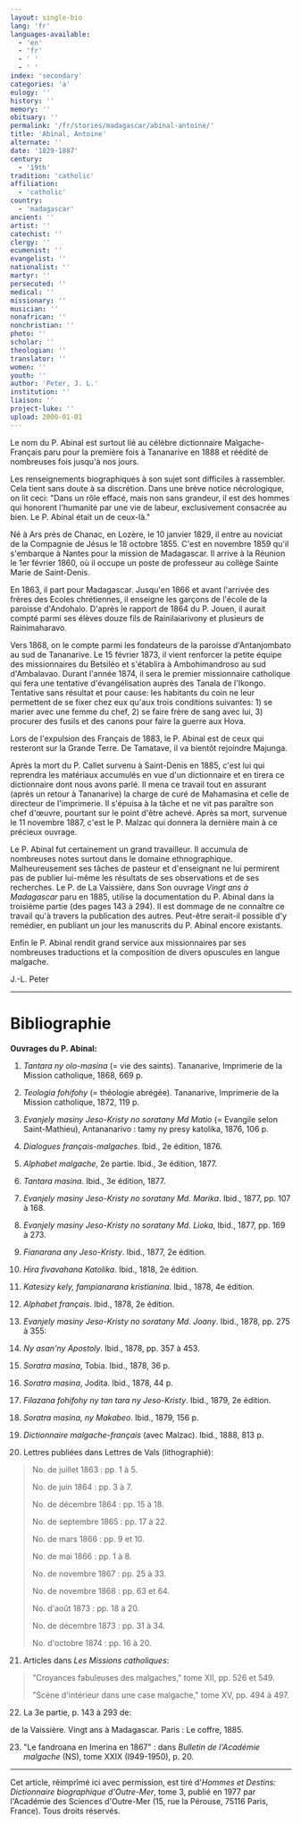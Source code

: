 ```yaml
---
layout: single-bio
lang: 'fr'
languages-available:
  - 'en'
  - 'fr'
  - ' '
  - ' '
index: 'secondary'
categories: 'a'
eulogy: ''
history: ''
memory: ''
obituary: ''
permalink: '/fr/stories/madagascar/abinal-antoine/'
title: 'Abinal, Antoine'
alternate: ''
date: '1829-1887'
century:
  - '19th'
tradition: 'catholic'
affiliation:
  - 'catholic'
country:
  - 'madagascar'
ancient: ''
artist: ''
catechist: ''
clergy: ''
ecumenist: ''
evangelist: ''
nationalist: ''
martyr: ''
persecuted: ''
medical: ''
missionary: ''
musician: ''
nonafrican: ''
nonchristian: ''
photo: ''
scholar: ''
theologian: ''
translator: ''
women: ''
youth: ''
author: 'Peter, J. L.'
institution: ''
liaison: ''
project-luke: ''
upload: 2000-01-01
---
```



Le nom du P. Abinal est surtout lié au célèbre dictionnaire Malgache-Français paru pour la première fois à Tananarive en 1888 et réédité de nombreuses fois jusqu'à nos jours.

Les renseignements biographiques à son sujet sont difficiles à rassembler. Cela tient sans doute à sa discrétion. Dans une brève notice nécrologique, on lit ceci: "Dans un rôle effacé, mais non sans grandeur, il est des hommes qui honorent l'humanité par une vie de labeur, exclusivement consacrée au bien. Le P. Abinal était un de ceux-là."

Né à Ars près de Chanac, en Lozère, le 10 janvier 1829, il entre au noviciat de la Compagnie de Jésus le 18 octobre 1855. C'est en novembre 1859 qu'il s'embarque à Nantes pour la mission de Madagascar. Il arrive à la Réunion le 1er février 1860, où il occupe un poste de professeur au collège Sainte Marie de Saint-Denis.

En 1863, il part pour Madagascar. Jusqu'en 1866 et avant l'arrivée des frères des Ecoles chrétiennes, il enseigne les garçons de l'école de la paroisse d'Andohalo. D'après le rapport de 1864 du P. Jouen, il aurait compté parmi ses élèves douze fils de Rainilaiarivony et plusieurs de Rainimaharavo.

Vers 1868, on le compte parmi les fondateurs de la paroisse d'Antanjombato au sud de Tananarive. Le 15 février 1873, il vient renforcer la petite équipe des missionnaires du Betsiléo et s'établira à Ambohimandroso au sud d'Ambalavao. Durant l'année 1874, il sera le premier missionnaire catholique qui fera une tentative d'évangélisation auprès des Tanala de l'Ikongo. Tentative sans résultat et pour cause: les habitants du coin ne leur permettent de se fixer chez eux qu'aux trois conditions suivantes: 1) se marier avec une femme du chef, 2) se faire frère de sang avec lui, 3) procurer des fusils et des canons pour faire la guerre aux Hova.

Lors de l'expulsion des Français de 1883, le P. Abinal est de ceux qui resteront sur la Grande Terre. De Tamatave, il va bientôt rejoindre Majunga.

Après la mort du P. Callet survenu à Saint-Denis en 1885, c'est lui qui reprendra les matériaux accumulés en vue d'un dictionnaire et en tirera ce dictionnaire dont nous avons parlé. Il mena ce travail tout en assurant (après un retour à Tananarive) la charge de curé de Mahamasina et celle de directeur de l'imprimerie. Il s'épuisa à la tâche et ne vit pas paraître son chef d'œuvre, pourtant sur le point d'être achevé. Après sa mort, survenue le 11 novembre 1887, c'est le P. Malzac qui donnera la dernière main à ce précieux ouvrage.

Le P. Abinal fut certainement un grand travailleur. Il accumula de nombreuses notes surtout dans le domaine ethnographique. Malheureusement ses tâches de pasteur et d'enseignant ne lui permirent pas de publier lui-même les résultats de ses observations et de ses recherches. Le P. de La Vaissière, dans Son ouvrage *Vingt ans à Madagascar* paru en 1885, utilise la documentation du P. Abinal dans la troisième partie (des pages 143 à 294). Il est dommage de ne connaître ce travail qu'à travers la publication des autres. Peut-être serait-il possible d'y remédier, en publiant un jour les manuscrits du P. Abinal encore existants.

Enfin le P. Abinal rendit grand service aux missionnaires par ses nombreuses traductions et la composition de divers opuscules en langue malgache.

J.-L. Peter

---

# Bibliographie

**Ouvrages du P. Abinal:**

1.  *Tantara ny olo-masina* (= vie des saints). Tananarive, Imprimerie de la Mission catholique, 1868, 669 p.

2. *Teologia fohifohy* (= théologie abrégée). Tananarive, Imprimerie de la Mission catholique, 1872, 119 p.

3. *Evanjely masiny Jeso-Kristy no soratany Md Matio* (= Evangile selon Saint-Mathieu), Antananarivo : tamy ny presy katolika, 1876, 106 p.

4. *Dialogues français-malgaches*. Ibid., 2e édition, 1876.

5. *Alphabet malgache*, 2e partie. Ibid., 3e édition, 1877.

6. *Tantara masina*. Ibid., 3e édition, 1877.

7. *Evanjely masiny Jeso-Kristy no soratany Md. Marika*. Ibid., 1877, pp. 107 à 168.

8. *Evanjely masiny Jeso-Kristy no soratany Md. Lioka*, Ibid., 1877, pp. 169 à 273.

9. *Fianarana any Jeso-Kristy*. Ibid., 1877, 2e édition.

10. *Hira fivavahana Katolika*. Ibid., 1818, 2e édition.

11. *Katesizy kely, fampianarana kristianina*. Ibid., 1878, 4e édition.

12. *Alphabet français*. Ibid., 1878, 2e édition.

13. *Evanjely masiny Jeso-Kristy no soratany Md. Joany*. Ibid., 1878, pp. 275 à 355:

14. *Ny asan'ny Apostoly*. Ibid., 1878, pp. 357 à 453.

15. *Soratra masina*, Tobia. Ibid., 1878, 36 p.

16. *Soratra masina*, Jodita. Ibid., 1878, 44 p.

17. *Filazana fohifohy ny tan tara ny Jeso-Kristy*. Ibid., 1879, 2e édition.

18. *Soratra masina, ny Makabeo*. Ibid., 1879, 156 p.

19. *Dictionnaire malgache-français* (avec Malzac). Ibid., 1888, 813 p.

20. Lettres publiées dans Lettres de Vals (lithographié):
> No. de juillet 1863 : pp. 1 à 5.
> 
> No. de juin 1864 : pp. 3 à 7.
> 
> No. de décembre 1864 : pp. 15 à 18.
> 
> No. de septembre 1865 : pp. 17 à 22.
> 
> No. de mars 1866 : pp. 9 et 10.
> 
> No. de mai 1866 : pp. 1 à 8.
> 
> No. de novembre 1867 : pp. 25 à 33.
> 
> No. de novembre 1868 : pp. 63 et 64.
> 
> No. d'août 1873 : pp. 18 à 20.
> 
> No. de décembre 1873 : pp. 31 à 34.
> 
> No. d'octobre 1874 : pp. 16 à 20.

21.  Articles dans *Les Missions catholiques*:
> "Croyances fabuleuses des malgaches," tome XII, pp. 526 et 549.
> 
> "Scène d'intérieur dans une case malgache," tome XV, pp. 494 à 497.

22. La 3e partie, p. 143 à 293 de:

de la Vaissière. Vingt ans à Madagascar. Paris : Le coffre, 1885.

23.  "Le fandroana en Imerina en 1867" : dans *Bulletin de l'Académie malgache* (NS), tome XXIX (I949-1950), p. 20.

---

Cet article, réimprîmé ici avec permission, est tiré d'*Hommes et Destins: Dictionnaire biographique d'Outre-Mer*, tome 3, publié en 1977 par l'Académie des Sciences d'Outre-Mer (15, rue la Pérouse, 75116 Paris, France). Tous droits réservés.